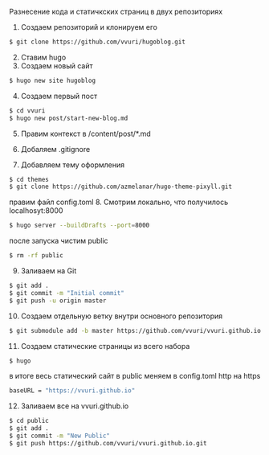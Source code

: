

Разнесение кода и статичкских страниц в двух репозиториях
1. Создаем репозиторий и клонируем его 
```bash
$ git clone https://github.com/vvuri/hugoblog.git
```
2. Ставим hugo
3. Создаем новый сайт
```bash    
$ hugo new site hugoblog
```
4. Создаем первый пост
```bash
$ cd vvuri
$ hugo new post/start-new-blog.md
```
5. Правим контекст в /content/post/*.md

6. Добаляем .gitignore

7. Добавляем тему оформления
```bash
$ cd themes 
$ git clone https://github.com/azmelanar/hugo-theme-pixyll.git
```
правим файл config.toml
8. Смотрим локально, что получилось localhosyt:8000
```bash
$ hugo server --buildDrafts --port=8000
```
после запуска чистим public
```bash
$ rm -rf public
```
9. Заливаем на Git
```bash
$ git add .
$ git commit -m "Initial commit"
$ git push -u origin master
```
10. Создаем отдельную ветку внутри основного репозитория
```bash
$ git submodule add -b master https://github.com/vvuri/vvuri.github.io.git public
```
11. Создаем статические страницы из всего набора
```bash
$ hugo
```
в итоге весь статический сайт в public
меняем в config.toml http на https
```bash
baseURL = "https://vvuri.github.io"
```
12. Заливаем все на vvuri.github.io
```bash
$ cd public
$ git add .
$ git commit -m "New Public"
$ git push https://github.com/vvuri/vvuri.github.io.git
```